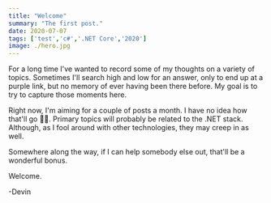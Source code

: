 ```yaml
---
title: "Welcome"
summary: "The first post."
date: 2020-07-07
tags: ['test','c#','.NET Core','2020']
image: ./hero.jpg
---
```


For a long time I've wanted to record some of my thoughts on a variety of topics. Sometimes I'll search high and low for an answer, only to end up at a purple link, but no memory of ever having been there before. My goal is to try to capture those moments here.

Right now, I'm aiming for a couple of posts a month. I have no idea how that'll go 🤷‍♂️. Primary topics will probably be related to the .NET stack. Although, as I fool around with other technologies, they may creep in as well.

Somewhere along the way, if I can help somebody else out, that'll be a wonderful bonus.

Welcome.

-Devin